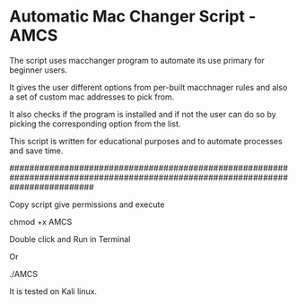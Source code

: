# Automatic Mac Changer Script - AMCS

The script uses macchanger program to automate its use primary for beginner users.

It gives the user different options from per-built macchnager rules and also a set of custom mac addresses to pick from.

It also checks if the program is installed and if not the user can do so by picking the corresponding option from the list.

This script is written for educational purposes and to automate processes and save time.

#################################################################################################################################

Copy script give permissions and execute

chmod +x AMCS

Double click and Run in Terminal

Or

./AMCS


It is tested on Kali linux.
